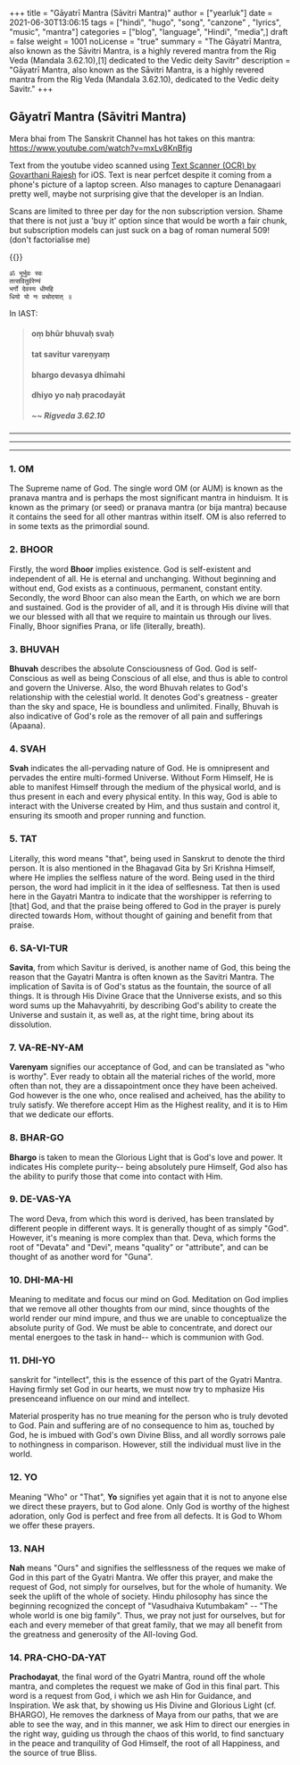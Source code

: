 
+++
title = "Gāyatrī Mantra (Sāvitri Mantra)"
author = ["yearluk"]
date = 2021-06-30T13:06:15
tags = ["hindi", "hugo", "song", "canzone" , "lyrics", "music", "mantra"]
categories = ["blog", "language", "Hindi", "media",]
draft = false
weight = 1001
noLicense = "true"
summary = "The Gāyatrī Mantra, also known as the Sāvitri Mantra, is a highly revered mantra from the Rig Veda (Mandala 3.62.10),[1] dedicated to the Vedic deity Savitr"
description = "Gāyatrī Mantra, also known as the Sāvitri Mantra, is a highly revered mantra from the Rig Veda (Mandala 3.62.10), dedicated to the Vedic deity Savitr."
+++


## Gāyatrī Mantra (Sāvitri Mantra)

Mera bhai from The Sanskrit Channel has hot takes on this mantra: https://www.youtube.com/watch?v=mxLv8KnBfjg

Text from the youtube video scanned using [Text Scanner (OCR)
by Govarthani Rajesh](https://apps.apple.com/us/app/text-scanner-ocr/id1225032527) for iOS. Text is near perfcet despite it coming from a phone's picture of a laptop screen. Also manages to capture Denanagaari pretty well, maybe not surprising give that the developer is an Indian.

Scans are limited to three per day for the non subscription version. Shame that there is not just a 'buy it' option since that would be worth a fair chunk, but subscription models can just suck on a bag of roman numeral 509! (don't factorialise me)


{{<yt-media id="6Kb0q9J8lPA" yt_start="10" autoplay="true">}}


```devnag
ॐ भूर्भुवः स्वः 
तत्सवितुर्वरेण्यं 
भर्गो देवस्य धीमहि 
धियो यो नः प्रचोदयात् ॥
```

In IAST:

>#### oṃ bhūr bhuvaḥ svaḥ
>#### tat savitur vareṇyaṃ
>#### bhargo devasya dhīmahi
>#### dhiyo yo naḥ pracodayāt
>##### ~~ Rigveda 3.62.10

----
----
----

### 1. OM 
The Supreme name of God. The single word OM (or AUM) is known as the pranava mantra and is perhaps the most significant mantra in hinduism. It is known as the primary (or seed) or pranava mantra (or bija mantra) because it contains the seed for all other mantras within itself. OM is also referred to in some texts as the primordial sound.

### 2. BHOOR  
Firstly, the word **Bhoor** implies existence. God is self-existent and independent of all. He is eternal and unchanging. Without beginning and without end, God exists as a continuous, permanent, constant entity. Secondly, the word Bhoor can also mean the Earth, on which we are born and sustained. God is the provider of all, and it is through His divine will that we our blessed with all that we require to maintain us through our lives. Finally, Bhoor signifies Prana, or life (literally, breath).

### 3. BHUVAH 
**Bhuvah** describes the absolute Consciousness of God. God is self-Conscious as well as being Conscious of all else, and thus is able to control and govern the Universe. Also, the word Bhuvah relates to God's relationship with the celestial world. It denotes God's greatness -  greater than the sky and space, He is boundless and unlimited. Finally, Bhuvah is also indicative of God's role as the remover of all pain and sufferings (Apaana).

### 4. SVAH  
**Svah** indicates the all-pervading nature of God. He is omnipresent and pervades the entire multi-formed Universe. Without Form Himself, He is able to manifest Himself through the medium of the physical world, and is thus present in each and every physical entity. In this way, God is able to interact with the Universe created by Him, and thus sustain and control it, ensuring its smooth and proper running and function.

### 5. TAT  
Literally, this word means "that", being used in Sanskrut to denote the third person. It is also mentioned in the Bhagavad Gita by Sri Krishna Himself, where He implies the selfless nature of the word. Being used in the third person, the word had implicit in it the idea of selflesness. Tat then is used here in the Gayatri Mantra to indicate that the worshipper is referring to [that] God, and that the praise being offered to God in the prayer is purely directed towards Hom, without thought of gaining and benefit from that praise.

### 6. SA-VI-TUR  
**Savita**, from which Savitur is derived, is another name of God, this being the reason that the Gayatri Mantra is often known as the Savitri Mantra. The implication of Savita is of God's status as the fountain, the source of all things. It is through His Divine Grace that the Unniverse exists, and so this word sums up the Mahavyahriti, by describing God's ability to create the Universe and sustain it, as well as, at the right time, bring about its dissolution.

### 7. VA-RE-NY-AM  
**Varenyam** signifies our acceptance of God, and can be translated as "who is worthy". Ever ready to obtain all the material riches of the world, more often than not, they are a dissapointment once they have been acheived. God however is the one who, once realised and acheived, has the ability to truly satisfy. We therefore accept Him as the Highest reality, and it is to Him that we dedicate our efforts.

### 8. BHAR-GO  
**Bhargo** is taken to mean the Glorious Light that is God's love and power. It indicates His complete purity-- being absolutely pure Himself, God also has the ability to purify those that come into contact with Him. 

### 9. DE-VAS-YA
The word Deva, from which this word is derived, has been translated by different people in different ways. It is generally thought of as  simply "God". However, it's meaning is more complex than that. Deva, which forms the root of "Devata" and "Devi", means "quality" or "attribute", and can be thought of as another word for "Guna".

### 10. DHI-MA-HI
Meaning to meditate and focus our mind on God. Meditation on God implies that we remove all other thoughts from our mind, since thoughts of the world render our mind impure, and thus we are unable to conceptualize the absolute purity of God. We must be able to concentrate, and dorect our mental energoes to the task in hand-- which is communion with God.

### 11. DHI-YO
sanskrit for "intellect", this is the essence of this part of the Gyatri Mantra. Having firmly set God in our hearts, we must now try to mphasize His presenceand influence on our mind and intellect.

Material prosperity has no true meaning for the person who is truly devoted to God. Pain and suffering are of no consequence to him as, touched by God, he is imbued with God's own Divine Bliss, and all wordly sorrows pale to nothingness in comparison. However, still the individual must live in the world.

### 12. YO
Meaning "Who" or "That", **Yo** signifies yet again that it is not to anyone else we direct these prayers, but to God alone. Only God is worthy of the highest adoration, only God is perfect and free from all defects. It is God to Whom we offer these prayers.

### 13. NAH
**Nah** means "Ours" and signifies the selflessness of the reques we make of God in this part of the Gyatri Mantra. We offer this prayer, and make the request of God, not simply for ourselves, but for the whole of humanity. We seek the uplift of the whole of society. Hindu philosophy has since the beginning recognized the concept of "Vasudhaiva Kutumbakam" -- "The whole world is one big family". Thus, we pray not just for ourselves, but for each and every memeber of that great family, that we may all benefit from the greatness and generosity of the All-loving God.

### 14. PRA-CHO-DA-YAT
**Prachodayat**, the final word of the Gyatri Mantra, round off the whole mantra, and completes the request we make of God in this final part. This word is a request from God, i which we ash Hin for Guidance, and Inspiration. We ask that, by showing us His Divine and Glorious Light (cf. BHARGO), He removes the darkness of Maya from our paths, that we are able to see the way, and in this manner, we ask Him to direct our energies in the right way, guiding us through the chaos of this world, to find sanctuary in the peace and tranquility of God Himself, the root of all Happiness, and the source of true Bliss.